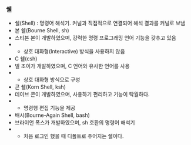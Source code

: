 ### 쉘
- 쉘(Shell) : 명령어 해석기. 커널과 직접적으로 연결되어 해석 결과를 커널로 보냄
- 본 쉘(Bourne Shell, sh)
- 스티븐 본이 개발하였으며, 강력한 명령 프로그래밍 언어 기능을 갖추고 있음 
- - 상호 대화형(Interactive) 방식을 사용하지 않음
- C 쉘(csh) 
- 빌 조이가 개발하였으며, C 언어와 유사한 언어를 사용 
- - 상호 대화형 방식으로 구성
- 콘 쉘(Korn Shell, ksh)
- 데이브 콘이 개발하였으며, 사용하기 편리하고 기능이 탁월하다. 
- - 명령행 편집 기능을 제공
- 배시(Bourne-Again Shell, bash)
- 브라이언 폭스가 개발하였으며, sh 호환의 명령어 해석기 
- - 처음 로그인 했을 때 디폴트로 주어지는 쉘이다.
